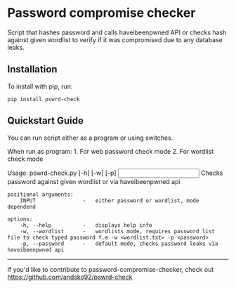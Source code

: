 Password compromise checker
======

Script that hashes password and calls haveibeenpwned API or checks hash against given wordlist to verify if it was compromised due to any database leaks.

Installation
------------

To install with pip, run:

    pip install pswrd-check

Quickstart Guide
----------------

You can run script either as a program or using switches.

When run as program:
    1. For web password check mode
    2. For wordlist check mode

Usage: pswrd-check.py [-h] [-w] [-p] <INPUT>
    Checks password against given wordlist or via haveibeenpwned api

    positional arguments:
        INPUT               -   either password or wordlist, mode dependend

    options:
        -h, --help          -   displays help info
        -w, --wordlist      -   wordlists mode, requires password list file to check typed password f.e -w <wordlist.txt> -p <password>
        -p, --password      -   default mode, checks password leaks via haveibeenpwned api

----------

If you'd like to contribute to password-compromise-checker, check out https://github.com/andsko92/pswrd-check
